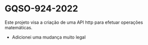 # GQSO-924-2022

Este projeto visa a criação de uma API http para efetuar operações matemáticas.

- Adicionei uma mudança muito legal